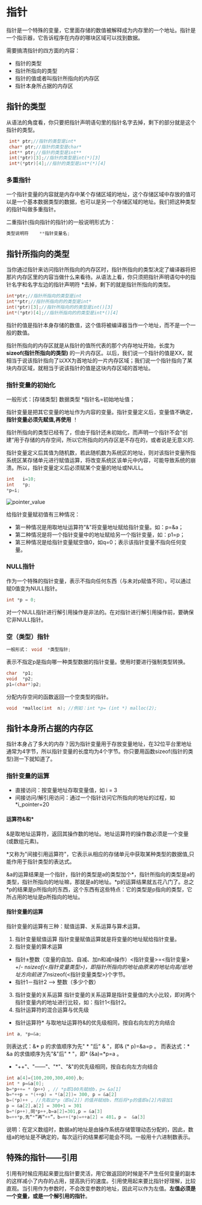 # 指针
指针是一个特殊的变量，它里面存储的数值被解释成为内存里的一个地址。指针是一个指示器，它告诉程序在内存的哪块区域可以找到数据。

需要搞清指针的四方面的内容：
- 指针的类型
- 指针所指向的类型
- 指针的值或者叫指针所指向的内存区
- 指针本身所占据的内存区
## 指针的类型
从语法的角度看，你只要把指针声明语句里的指针名字去掉，剩下的部分就是这个指针的类型。
```c
 int* ptr;//指针的类型是int*   
 char* ptr;//指针的类型是char*
 int** ptr;//指针的类型是int** 
 int(*ptr)[3];//指针的类型是int(*)[3] 
 int*(*ptr)[4];//指针的类型是int*(*)[4] 
``` 
### 多重指针
一个指针变量的内容就是内存中某个存储区域的地址，这个存储区域中存放的值可以是一个基本数据类型的数据，也可以是另一个存储区域的地址。我们把这种类型的指针叫做多重指针。

二重指针(指向指针的指针)的一般说明形式为：
```c
类型说明符    **指针变量名;
```
## 指针所指向的类型
当你通过指针来访问指针所指向的内存区时，指针所指向的类型决定了编译器将把那片内存区里的内容当做什么来看待。从语法上看，你只须把指针声明语句中的指针名字和名字左边的指针声明符 *去掉，剩下的就是指针所指向的类型。
```c
int*ptr;//指针所指向的类型是int 
int**ptr;//指针所指向的的类型是int*
int(*ptr)[3];//指针所指向的的类型是int()[3] 
int*(*ptr)[4];//指针所指向的的类型是int*()[4]
``` 
指针的值是指针本身存储的数值，这个值将被编译器当作一个地址，而不是一个一般的数值。

指针所指向的内存区就是从指针的值所代表的那个内存地址开始，长度为 **sizeof(指针所指向的类型)** 的一片内存区。以后，我们说一个指针的值是XX，就相当于说该指针指向了以XX为首地址的一片内存区域；我们说一个指针指向了某块内存区域，就相当于说该指针的值是这块内存区域的首地址。
### 指针变量的初始化
一般形式：[存储类型] 数据类型  *指针名=初始地址值；
                              
指针变量是把其它变量的地址作为内容的变量。指针变量定义后，变量值不确定， **指针变量必须先赋值,再使用** ！

指针所指向的类型已经有了，但由于指针还未初始化，而声明一个指针不会“创建”用于存储的内存空间，所以它所指向的内存区是不存在的，或者说是无意义的.

指针变量定义后其值为随机数，若此随机数为系统区的地址，则对该指针变量所指系统区某存储单元进行赋值运算，将改变系统区该单元中内容，可能导致系统的崩溃。所以，指针变量定义后必须赋某个变量的地址或NULL。
```c
int   i=10;
int   *p; 
*p=i; 
```
   
![pointer_value](./pointer_value.png)

 给指针变量赋初值有三种情况：
 - 第一种情况是用取地址运算符"&"将变量地址赋给指针变量。如：p=&a；
 - 第二种情况是将一个指针变量中的地址赋给另一个指针变量，如：p1=p；
 - 第三种情况是给指针变量赋空值0，如q=0；表示该指针变量不指向任何变量。
### NULL指针
作为一个特殊的指针变量，表示不指向任何东西（与未对p赋值不同）。可以通过赋0值变为NULL指针。
```c
int *p = 0;
```
对一个NULL指针进行解引用操作是非法的。在对指针进行解引用操作前，要确保它非NULL指针。
### 空（类型）指针
```c
一般形式： void  *类型指针;
```
 表示不指定p是指向哪一种类型数据的指针变量。使用时要进行强制类型转换。
```c
char  *p1;
void  *p2;
p1=(char*)p2;
```
分配内存空间的函数返回一个空类型的指针。
```c
void  *malloc(int  n); //例如：int *p= (int *) malloc(2);
```
## 指针本身所占据的内存区
指针本身占了多大的内存？因为指针变量用于存放变量地址，在32位平台里地址通常为4字节，所以指针变量的长度均为4个字节。你只要用函数sizeof(指针的类型)测一下就知道了。
### 指针变量的运算
- 直接访问：按变量地址存取变量值，如 i = 3
- 间接访问/解引用访问：通过一个指针访问它所指向的地址的过程，如*i_pointer=20
####  运算符&和*
&是取地址运算符，返回其操作数的地址。地址运算符的操作数必须是一个变量(或数组元素)。

*又称为"间接引用运算符"，它表示从相应的存储单元中获取某种类型的数据值,只能作用于指针类型的表达式。

&a的运算结果是一个指针，指针的类型是a的类型加个*，指针所指向的类型是a的类型，指针所指向的地址嘛，那就是a的地址。*p的运算结果就五花八门了。总之 *p的结果是p所指向的东西，这个东西有这些特点：它的类型是p指向的类型，它所占用的地址是p所指向的地址。 
#### 指针变量的运算
指针变量的运算有三种：赋值运算、关系运算与算术运算。
1. 指针变量赋值运算
指针变量赋值运算就是将变量的地址赋给指针变量。
2. 指针变量的算术运算
- 指针±整数（变量的自加、自减、加n和减n操作）<指针变量>=<指针变量> +/- n*sizeof(<指针变量类型>)，即指针所指向的地址由原来的地址向高/低地址方向前进了n*sizeof(<指针变量类型>)个字节。
- 指针1－指针2 —> 整数（多少个数）
3. 指针变量的关系运算
指针变量的关系运算是指针变量值的大小比较，即对两个指针变量内的地址进行比较，如：指针1<指针2。
4. 指针运算符的混合运算与优先级
- 指针运算符* 与取地址运算符&的优先级相同，按自右向左的方向结合
```c
int a, *p=&a;
```
   则表达式：&* p 的求值顺序为先" * "后" & "，即& (* p)=&a=p 。
   而表达式：* &a 的求值顺序为先"&"后" * "，即* (&a)=*p=a 。
   - "++"、"――"、"*"、"&"的优先级相同，按自右向左方向结合
   
```c
int a[4]={100,200,300,400},b;
int * p=&a[0];
b=*p++= *（p++）, // *p即100先赋给b，p= &a[1]
b=*++p = *(++p) = *(a[2])= 300, p = &a[2]
b=(*p)++ , //先取出*p（即a[2]）的值并赋给b，然后将*p的值即a[2]内容加1 
p = &a[2],a[2] = 300+1 = 301
b=*(p++),同*p++,b=a[2]=301,p = &a[3]
b=++*p,先“*”再“++”，b=++(*p)=++a[2] = 401，p =  &a[3]
```
说明：在定义数组时，数据a的地址是由操作系统存储管理动态分配的，因此，数组a的地址是不确定的，每次运行的结果都可能会不同。一般用十六进制数表示。
## 特殊的指针——引用
引用有时候应用起来要比指针要灵活，用它做返回的时候是不产生任何变量的副本的这样减小了内存的占用，提高执行的速度。引用使用起来要比指针好理解，比较直观。当引用作为参数时，不会改变参数的地址，因此可以作为左值。**左值必须是一个变量，或是一个解引用的指针**。


